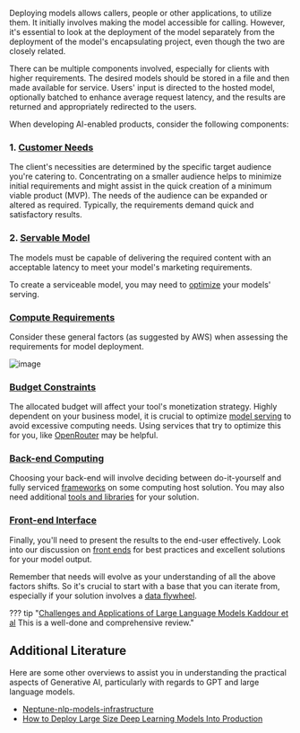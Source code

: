 Deploying models allows callers, people or other applications, to utilize them. It initially involves making the model accessible for calling. However, it's essential to look at the deployment of the model separately from the deployment of the model's encapsulating project, even though the two are closely related.

There can be multiple components involved, especially for clients with higher requirements. The desired models should be stored in a file and then made available for service. Users' input is directed to the hosted model, optionally batched to enhance average request latency, and the results are returned and appropriately redirected to the users.

When developing AI-enabled products, consider the following components:

### 1. [Customer Needs](#caller-needs)

The client's necessities are determined by the specific target audience you're catering to. Concentrating on a smaller audience helps to minimize initial requirements and might assist in the quick creation of a minimum viable product (MVP). The needs of the audience can be expanded or altered as required. Typically, the requirements demand quick and satisfactory results.

### 2. [Servable Model](#servable-model)

The models must be capable of delivering the required content with an acceptable latency to meet your model's marketing requirements.

To create a serviceable model, you may need to [optimize](../../Understanding/architectures/optimization.md) your models' serving.

### [Compute Requirements](#compute-needs)

Consider these general factors (as suggested by AWS) when assessing the requirements for model deployment.

![image](https://github.com/ianderrington/genai/assets/76016868/9b379996-e311-4b9b-a35e-9020702fa050.png)

### [Budget Constraints](#budget-available)

The allocated budget will affect your tool's monetization strategy. Highly dependent on your business model, it is crucial to optimize [model serving](../../Understanding/architectures/optimization.md) to avoid excessive computing needs. Using services that try to optimize this for you, like [OpenRouter](https://openrouter.ai/) may be helpful.

### [Back-end Computing](#compute-back-end)

Choosing your back-end will involve deciding between do-it-yourself and fully serviced [frameworks](./frameworks.md) on some computing host solution. You may also need additional [tools and libraries](libraries_and_tools.md) for your solution.

### [Front-end Interface](./front_end.md)

Finally, you'll need to present the results to the end-user effectively. Look into our discussion on [front ends](./front_end.md) for best practices and excellent solutions for your model output.

Remember that needs will evolve as your understanding of all the above factors shifts. So it's crucial to start with a base that you can iterate from, especially if your solution involves a [data flywheel](https://brightdata.com/blog/brightdata-in-practice/using-data-flywheel-to-scale-your-business).




??? tip "[Challenges and Applications of Large Language Models Kaddour et al](https://arxiv.org/pdf/2307.10169.pdf) This is a well-done and comprehensive review."

## Additional Literature

Here are some other overviews to assist you in understanding the practical aspects of Generative AI, particularly with regards to GPT and large language models.

- [Neptune-nlp-models-infrastructure](https://neptune.ai/blog/nlp-models-infrastructure-cost-optimization#:~:text=Use%20a%20lightweight%20deployment%20framework,serve%20predictions%20over%20a%20network.)
- [How to Deploy Large Size Deep Learning Models Into Production](https://towardsdatascience.com/how-to-deploy-large-size-deep-learning-models-into-production-66b851d17f33)
